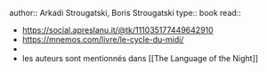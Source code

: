 author:: Arkadi Strougatski, Boris Strougatski
type:: book
read::
- https://social.apreslanu.it/@tk/111035177449642910
- https://mnemos.com/livre/le-cycle-du-midi/
-
- les auteurs sont mentionnés dans [[The Language of the Night]]